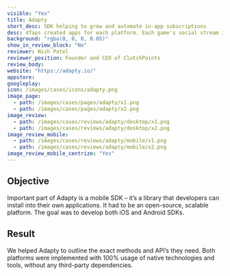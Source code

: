 ```yaml
---
visible: "Yes"
title: Adapty
short_desc: SDK helping to grow and automate in-app subscriptions
desc: 4Taps created apps for each platform. Each game's social stream is the new way to follow live sports on-the-go, even if the user is away from the TV.
background: "rgba(0, 0, 0, 0.05)"
show_in_review_block: "No"
reviewer: Nish Patel
reviewer_position: Founder and CEO of ClutchPoints
review_body: 
website: "https://adapty.io/"
appstore: 
googleplay: 
icon: /images/cases/icons/adapty.png
image_page:
  - path: /images/cases/pages/adapty/x1.png
  - path: /images/cases/pages/adapty/x2.png
image_review:
  - path: /images/cases/reviews/adapty/desktop/x1.png
  - path: /images/cases/reviews/adapty/desktop/x2.png
image_review_mobile:
  - path: /images/cases/reviews/adapty/mobile/x1.png
  - path: /images/cases/reviews/adapty/mobile/x2.png
image_review_mobile_centrize: "Yes"
---
```

## Objective
Important part of Adapty is a mobile SDK – it’s a library that developers can install into their own applications. It had to be an open-source, scalable platform. The goal was to develop both iOS and Android SDKs.

## Result
We helped Adapty to outline the exact methods and API’s they need. Both platforms were implemented with 100% usage of native technologies and tools, without any third-party dependencies.
